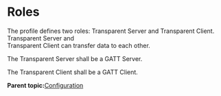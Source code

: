 # Roles

The profile defines two roles: Transparent Server and Transparent Client. Transparent Server and<br /> Transparent Client can transfer data to each other.

The Transparent Server shall be a GATT Server.

The Transparent Client shall be a GATT Client.

**Parent topic:**[Configuration](GUID-036D3D8F-8FDF-4287-86F9-CBC274F165A9.md)

